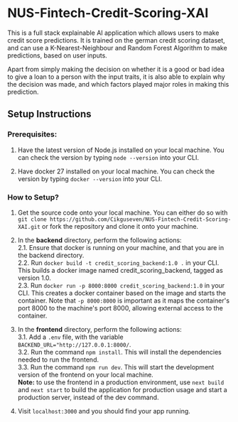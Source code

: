 # NUS-Fintech-Credit-Scoring-XAI

This is a full stack explainable AI application which allows users to make credit score predictions. It is trained on the german credit scoring dataset, and can use a K-Nearest-Neighbour and Random Forest Algorithm to make predictions, based on user inputs.

Apart from simply making the decision on whether it is a good or bad idea to give a loan to a person with the input traits, it is also able to explain why the decision was made, and which factors played major roles in making this prediction.

## Setup Instructions

### Prerequisites:
1. Have the latest version of Node.js installed on your local machine. You can check the version by typing `node --version` into your CLI.

2. Have docker 27 installed on your local machine. You can check the version by typing `docker --version` into your CLI.

### How to Setup?

1. Get the source code onto your local machine. You can either do so with `git clone https://github.com/Cikguseven/NUS-Fintech-Credit-Scoring-XAI.git` or fork the repository and clone it onto your machine.  

2. In the **backend** directory, perform the following actions:  
  2.1. Ensure that docker is running on your machine, and that you are in the backend directory.  
  2.2. Run `docker build -t credit_scoring_backend:1.0 .` in your CLI. This builds a docker image named credit_scoring_backend, tagged as version 1.0.  
  2.3. Run `docker run -p 8000:8000 credit_scoring_backend:1.0` in your CLI. This creates a docker container based on the image and starts the container. Note that `-p 8000:8000` is important as it maps the container's port 8000 to the machine's port 8000, allowing external access to the container.


3. In the **frontend** directory, perform the following actions:  
  3.1. Add a `.env` file, with the variable `BACKEND_URL="http://127.0.0.1:8000/`.  
  3.2. Run the command `npm install`. This will install the dependencies needed to run the frontend.  
  3.3. Run the command `npm run dev`. This will start the development version of the frontend on your local machine.  
  **Note:** to use the frontend in a production environment, use `next build` and `next start` to build the application for production usage and start a production server, instead of the dev command.

4. Visit `localhost:3000` and you should find your app running.